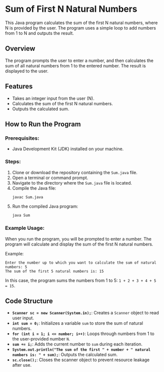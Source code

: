 # Sum of First N Natural Numbers

This Java program calculates the sum of the first N natural numbers, where N is provided by the user. The program uses a simple loop to add numbers from 1 to N and outputs the result.

## Overview

The program prompts the user to enter a number, and then calculates the sum of all natural numbers from 1 to the entered number. The result is displayed to the user.

## Features

- Takes an integer input from the user (N).
- Calculates the sum of the first N natural numbers.
- Outputs the calculated sum.

## How to Run the Program

### Prerequisites:

- Java Development Kit (JDK) installed on your machine.

### Steps:

1. Clone or download the repository containing the `Sum.java` file.
2. Open a terminal or command prompt.
3. Navigate to the directory where the `Sum.java` file is located.
4. Compile the Java file:
   ```bash
   javac Sum.java
   ```
5. Run the compiled Java program:
   ```bash
   java Sum
   ```

### Example Usage:

When you run the program, you will be prompted to enter a number. The program will calculate and display the sum of the first N natural numbers.

Example:

```
Enter the number up to which you want to calculate the sum of natural numbers: 5
The sum of the first 5 natural numbers is: 15
```

In this case, the program sums the numbers from 1 to 5: `1 + 2 + 3 + 4 + 5 = 15`.

## Code Structure

- **`Scanner sc = new Scanner(System.in);`**: Creates a `Scanner` object to read user input.
- **`int sum = 0;`**: Initializes a variable `sum` to store the sum of natural numbers.
- **`for (int i = 1; i <= number; i++)`**: Loops through numbers from 1 to the user-provided number `N`.
- **`sum += i;`**: Adds the current number to `sum` during each iteration.
- **`System.out.println("The sum of the first " + number + " natural numbers is: " + sum);`**: Outputs the calculated sum.
- **`sc.close();`**: Closes the scanner object to prevent resource leakage after use.
